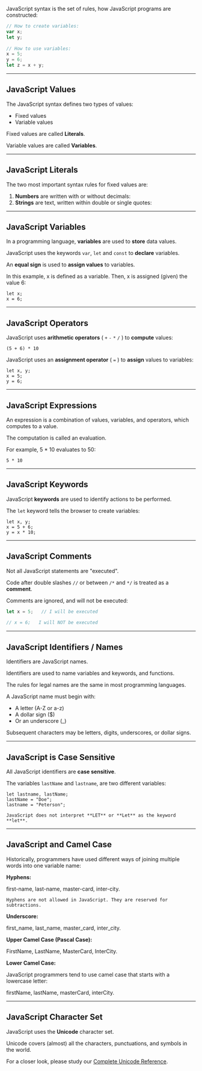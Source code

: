 
JavaScript syntax is the set of rules, how JavaScript programs are constructed:

``` javascript
// How to create variables:  
var x;  
let y;  
  
// How to use variables:  
x = 5;  
y = 6;  
let z = x + y;
```

---

## JavaScript Values

The JavaScript syntax defines two types of values:

- Fixed values
- Variable values

Fixed values are called **Literals**.

Variable values are called **Variables**.

---

## JavaScript Literals

The two most important syntax rules for fixed values are:

1. **Numbers** are written with or without decimals:
2. **Strings** are text, written within double or single quotes:

---

## JavaScript Variables

In a programming language, **variables** are used to **store** data values.

JavaScript uses the keywords `var`, `let` and `const` to **declare** variables.

An **equal sign** is used to **assign values** to variables.

In this example, x is defined as a variable. Then, x is assigned (given) the value 6:

```
let x;  
x = 6;
```

---

## JavaScript Operators

JavaScript uses **arithmetic operators** ( `+` `-` `*` `/` ) to **compute** values:

`(5 + 6) * 10`

JavaScript uses an **assignment operator** ( `=` ) to **assign** values to variables:

```
let x, y;  
x = 5;  
y = 6;
```

---

## JavaScript Expressions

An expression is a combination of values, variables, and operators, which computes to a value.

The computation is called an evaluation.

For example, 5 * 10 evaluates to 50:

`5 * 10`

---

## JavaScript Keywords

JavaScript **keywords** are used to identify actions to be performed.

The `let` keyword tells the browser to create variables:

```
let x, y;  
x = 5 + 6;  
y = x * 10;
```


---

## JavaScript Comments

Not all JavaScript statements are "executed".

Code after double slashes `//` or between `/*` and `*/` is treated as a **comment**.

Comments are ignored, and will not be executed:

``` javascript
let x = 5;   // I will be executed  
  
// x = 6;   I will NOT be executed
```

---

## JavaScript Identifiers / Names

Identifiers are JavaScript names.

Identifiers are used to name variables and keywords, and functions.

The rules for legal names are the same in most programming languages.

A JavaScript name must begin with:

- A letter (A-Z or a-z)
- A dollar sign ($)
- Or an underscore (_)

Subsequent characters may be letters, digits, underscores, or dollar signs.


---

## JavaScript is Case Sensitive

All JavaScript identifiers are **case sensitive**. 

The variables `lastName` and `lastname`, are two different variables:

```
let lastname, lastName;  
lastName = "Doe";  
lastname = "Peterson";
```

    JavaScript does not interpret **LET** or **Let** as the keyword **let**.

---
## JavaScript and Camel Case

Historically, programmers have used different ways of joining multiple words into one variable name:

**Hyphens:**

first-name, last-name, master-card, inter-city.

    Hyphens are not allowed in JavaScript. They are reserved for subtractions.

**Underscore:**

first_name, last_name, master_card, inter_city.

**Upper Camel Case (Pascal Case):**

FirstName, LastName, MasterCard, InterCity.

**Lower Camel Case:**

JavaScript programmers tend to use camel case that starts with a lowercase letter:

firstName, lastName, masterCard, interCity.

---

## JavaScript Character Set

JavaScript uses the **Unicode** character set.

Unicode covers (almost) all the characters, punctuations, and symbols in the world.

For a closer look, please study our [Complete Unicode Reference](https://www.w3schools.com/charsets/ref_html_utf8.asp).